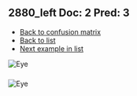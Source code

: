 ## 2880_left Doc: 2 Pred: 3
- [Back to confusion matrix](https://github.com/juliandewit/kaggle_retinopathy/blob/master/matrix.md)
- [Back to list](https://github.com/juliandewit/kaggle_retinopathy/blob/master/lists/23/list.md)
- [Next example in list](https://github.com/juliandewit/kaggle_retinopathy/blob/master/lists/23/28/28904_left.md)

![Eye](https://retinopaty.blob.core.windows.net/size1024/2880_left_2.jpeg)

### 

![Eye]()
